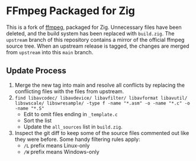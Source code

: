 # FFmpeg Packaged for Zig

This is a fork of [ffmpeg](https://ffmpeg.org/), packaged for Zig. Unnecessary
files have been deleted, and the build system has been replaced with
`build.zig`. The `upstream` branch of this repository contains a mirror of the
official ffmpeg source tree. When an upstream release is tagged, the changes are
merged from `upstream` into this `main` branch.

## Update Process

1. Merge the new tag into main and resolve all conflicts by replacing the
   conflicting files with the files from upstream.
2. `find libavcodec/ libavdevice/ libavfilter/ libavformat libavutil/ libswscale/ libswresample/ -type f -name "*.asm" -o -name "*.c" -o -name "*.S"`
   * Edit to omit files ending in `_template.c`
   * Sort the list
   * Update the `all_sources` list in `build.zig`.
3. Inspect the git diff to keep some of the source files commented out like
   they were before. Some handy filtering rules apply:
   * `/L` prefix means Linux-only
   * `/W` prefix means Windows-only
